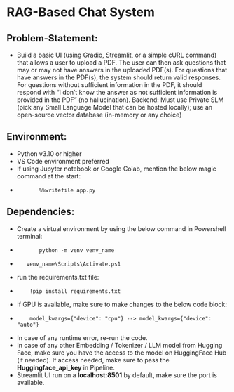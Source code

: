 # RAG-Based Chat System

## Problem-Statement:

- Build a basic UI (using Gradio, Streamlit, or a simple cURL command) that allows a user to upload a PDF. The user can then ask questions that may or may not have answers in the uploaded PDF(s). For questions that have answers in the PDF(s), the system should return valid responses. For questions without sufficient information in the PDF, it should respond with “I don’t know the answer as not sufficient information is provided in the PDF” (no hallucination).
Backend: Must use Private SLM (pick any Small Language Model that can be hosted locally); use an open-source vector database (in-memory or any choice)

## Environment:
- Python v3.10 or higher
- VS Code environment preferred
- If using Jupyter notebook or Google Colab, mention the below magic command at the start:
-            %%writefile app.py

## Dependencies: 
- Create a virtual environment by using the below command in Powershell terminal:
-            python -m venv venv_name
-        venv_name\Scripts\Activate.ps1
- run the requirements.txt file:
-         !pip install requirements.txt
- If GPU is available, make sure to make changes to the below code block:
-         model_kwargs={"device": "cpu"} --> model_kwargs={"device": "auto"}
- In case of any runtime error, re-run the code. 
- In case of any other Embedding / Tokenizer / LLM model from Hugging Face, make sure you have the access to the model on HuggingFace Hub (if needed). If access needed, make sure to pass the **Huggingface_api_key** in Pipeline.
- Streamlit UI run on a **localhost:8501** by default, make sure the port is available. 
